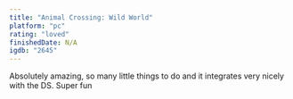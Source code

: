 ```yaml
---
title: "Animal Crossing: Wild World"
platform: "pc"
rating: "loved"
finishedDate: N/A
igdb: "2645"
---
```


Absolutely amazing, so many little things to do and it integrates very nicely with the DS. Super fun
